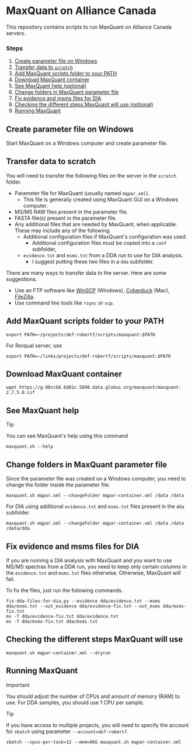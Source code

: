 # MaxQuant on Alliance Canada

This repository contains scripts to run MaxQuant on Alliance Canada servers.

### Steps

1. [Create parameter file on Windows](#Create-parameter-file-on-Windows)
2. [Transfer data to `scratch`](#Transfer-data-to-scratch)
3. [Add MaxQuant scripts folder to your PATH](#Add-MaxQuant-scripts-folder-to-your-PATH)
4. [Download MaxQuant container](#Download-MaxQuant-container)
5. [See MaxQuant help (optional)](#See-MaxQuant-help)
6. [Change folders in MaxQuant parameter file](#Change-folders-in-MaxQuant-parameter-file)
7. [Fix evidence and msms files for DIA](#Fix-evidence-and-msms-files-for-DIA)
8. [Checking the different steps MaxQuant will use (optional)](#Checking-the-different-steps-MaxQuant-will-use)
9. [Running MaxQuant](#Running-MaxQuant)

## Create parameter file on Windows

Start MaxQuant on a Windows computer and create parameter file.

## Transfer data to scratch

You will need to transfer the following files on the server in the `scratch` folder.

* Parameter file for MaxQuant (usually named `mqpar.xml`).
  * This file is generally created using MaxQuant GUI on a Windows computer.
* MS/MS RAW files present in the parameter file.
* FASTA file(s) present in the parameter file.
* Any additional files that are needed by MaxQuant, when applicable. These may include any of the following.
  * Additional configuration files if MaxQuant's configuration was used.
    * Additional configuration files must be copied into a `conf` subfolder,
  * `evidence.txt` and `msms.txt` from a DDA run to use for DIA analysis.
    * I suggest putting these two files in a `dda` subfolder.

There are many ways to transfer data to the server. Here are some suggestions.

* Use an FTP software like [WinSCP](https://winscp.net) (Windows), [Cyberduck](https://cyberduck.io) (Mac), [FileZilla](https://filezilla-project.org).
* Use command line tools like `rsync` or `scp`.

## Add MaxQuant scripts folder to your PATH

```shell
export PATH=~/projects/def-robertf/scripts/maxquant:$PATH
```

For Rorqual server, use

```shell
export PATH=~/links/projects/def-robertf/scripts/maxquant:$PATH
```

## Download MaxQuant container

```shell
wget https://g-88ccb6.6d81c.5898.data.globus.org/maxquant/maxquant-2.7.5.0.sif
```

## See MaxQuant help

> [!TIP]
> You can see MaxQuant's help using this command

```shell
maxquant.sh --help
```

## Change folders in MaxQuant parameter file

Since the parameter file was created on a Windows computer, you need to change the folder inside the parameter file.

```shell
maxquant.sh mqpar.xml --changeFolder mqpar-container.xml /data /data
```

For DIA using additional `evidence.txt` and `msms.txt` files present in the `dda` subfolder.

```shell
maxquant.sh mqpar.xml --changeFolder mqpar-container.xml /data /data /data/dda
```

## Fix evidence and msms files for DIA

If you are running a DIA analysis with MaxQuant and you want to use MS/MS spectras from a DDA run,
you need to keep only certain columns in the `evidence.txt` and `msms.txt` files otherwise.
Otherwise, MaxQuant will fail.

To fix the files, just run the following commands.

```shell
fix-dda-files-for-dia.py --evidence dda/evidence.txt --msms dda/msms.txt --out_evidence dda/evidence-fix.txt --out_msms dda/msms-fix.txt
mv -f dda/evidence-fix.txt dda/evidence.txt
mv -f dda/msms-fix.txt dda/msms.txt
```

## Checking the different steps MaxQuant will use

```shell
maxquant.sh mqpar-container.xml --dryrun
```

## Running MaxQuant

> [!IMPORTANT]
> You should adjust the number of CPUs and amount of memory (RAM) to use. For DDA samples, you should use 1 CPU per sample.

> [!TIP]
> If you have access to multiple projects, you will need to specify the account for `sbatch` using parameter `--account=def-robertf`.

```shell
sbatch --cpus-per-task=12 --mem=96G maxquant.sh mqpar-container.xml
```
